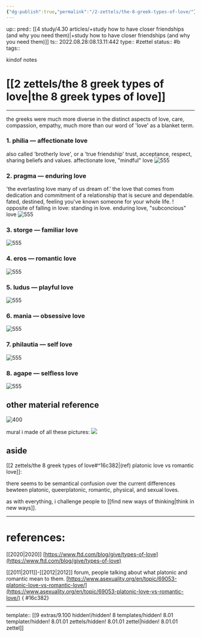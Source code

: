 ```yaml
---
{"dg-publish":true,"permalink":"/2-zettels/the-8-greek-types-of-love/"}
---
```


up:: 
pred:: [[4 study/4.30 articles/+study how to have closer friendships (and why you need them)\|+study how to have closer friendships (and why you need them)]]
ts:: 2022.08.28:08.13.11:442
type:: #zettel
status:: #b
tags:: 

kindof notes

# [[2 zettels/the 8 greek types of love\|the 8 greek types of love]]
____

the greeks were much more diverse in the distinct aspects of love, care, compassion, empathy, much more than our word of 'love' as a blanket term.




### 1. philia — affectionate love
also called 'brotherly love', or a 'true friendship'
trust, acceptance, respect, sharing beliefs and values.
affectionate love, "mindful" love
![555](https://i0.wp.com/yourbrilliance.com/wp-content/uploads/2020/01/philia-love.png?w=1000&ssl=1)


### 2. pragma — enduring love
'the everlasting love many of us dream of.'
the love that comes from dedication and commitment of a relationship that is secure and dependable.
fated, destined, feeling you've known someone for your whole life.
! opposite of falling in love: standing in love.
enduring love, "subconcious" love
![555](https://i0.wp.com/yourbrilliance.com/wp-content/uploads/2020/01/pragma-love.png?w=1000&ssl=1)

### 3. storge — familiar love

![555](https://i0.wp.com/yourbrilliance.com/wp-content/uploads/2020/01/storge-love.png?w=1000&ssl=1)

### 4. eros — romantic love

![555](https://i0.wp.com/yourbrilliance.com/wp-content/uploads/2020/01/eros-love.png?w=1000&ssl=1)

### 5. ludus — playful love

![555](https://i0.wp.com/yourbrilliance.com/wp-content/uploads/2020/01/ludus-love.png?w=1000&ssl=1)

### 6. mania — obsessive love

![555](https://i0.wp.com/yourbrilliance.com/wp-content/uploads/2020/01/mania-love.png?w=1000&ssl=1)

### 7. philautia — self love

![555](https://i0.wp.com/yourbrilliance.com/wp-content/uploads/2020/01/philautia-love.png?w=1000&ssl=1)

### 8. agape — selfless love

![555](https://i0.wp.com/yourbrilliance.com/wp-content/uploads/2020/01/agape-love.png?w=1000&ssl=1)


## other material reference

![400](https://www.ftd.com/blog/wp-content/uploads/2020/01/types-of-love-9-combination-720x1141.jpg)

mural i made of all these pictures:
![](https://cdn.discordapp.com/attachments/921385424751046677/1013435871002906674/unknown.png)


## aside

[[2 zettels/the 8 greek types of love#^16c382\|(ref) platonic love vs romantic love]]:

there seems to be semantical confusion over the current differences bewteen platonic, queerplatonic, romantic, physical, and sexual loves.

as with everything, i challenge people to [[find new ways of thinking\|think in new ways]].

____
# references:

[[2020\|2020]]
[https://www.ftd.com/blog/give/types-of-love](https://www.ftd.com/blog/give/types-of-love)

[[2011\|2011]]-[[2012\|2012]]
forum, people talking about what platonic and romantic mean to them.
[https://www.asexuality.org/en/topic/69053-platonic-love-vs-romantic-love/](https://www.asexuality.org/en/topic/69053-platonic-love-vs-romantic-love/)
{ #16c382}



____
template:: [[9 extras/9.100 hidden!/hidden! 8 templates/hidden! 8.01 templater/hidden! 8.01.01 zettels/hidden! 8.01.01 zettel\|hidden! 8.01.01 zettel]]
